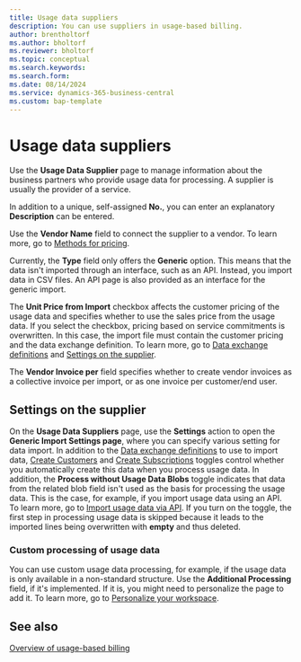 ```yaml
---
title: Usage data suppliers
description: You can use suppliers in usage-based billing.
author: brentholtorf
ms.author: bholtorf
ms.reviewer: bholtorf
ms.topic: conceptual
ms.search.keywords: 
ms.search.form: 
ms.date: 08/14/2024
ms.service: dynamics-365-business-central
ms.custom: bap-template
---
```


# Usage data suppliers

Use the **Usage Data Supplier** page to manage information about the business partners who provide usage data for processing. A supplier is usually the provider of a service.

In addition to a unique, self-assigned **No.**, you can enter an explanatory **Description** can be entered.

Use the **Vendor Name** field to connect the supplier to a vendor. To learn more, go to [Methods for pricing](../processing-usage-data/imports-processing.md#methods-for-pricing).

Currently, the **Type** field only offers the **Generic** option. This means that the data isn't imported through an interface, such as an API. Instead, you import data in CSV files. An API page is also provided as an interface for the generic import.

The **Unit Price from Import** checkbox affects the customer pricing of the usage data and specifies whether to use the sales price from the usage data. If you select the checkbox, pricing based on service commitments is overwritten. In this case, the import file must contain the customer pricing and the data exchange definition. To learn more, go to [Data exchange definitions](dataexchangedefinitions.md) and [Settings on the supplier](#settings-on-the-supplier).

The **Vendor Invoice per** field specifies whether to create vendor invoices as a collective invoice per import, or as one invoice per customer/end user.

## Settings on the supplier

On the **Usage Data Suppliers** page, use the **Settings** action to open the **Generic Import Settings page**, where you can specify various setting for data import. In addition to the [Data exchange definitions](dataexchangedefinitions.md) to use to import data, [Create Customers](customers-subscriptions.md#usage-data-customers) and [Create Subscriptions](customers-subscriptions.md#usage-data-subscriptions) toggles control whether you automatically create this data when you process usage data. In addition, the **Process without Usage Data Blobs** toggle indicates that data from the related blob field isn't used as the basis for processing the usage data. This is the case, for example, if you import usage data using an API. To learn more, go to [Import usage data via API](../processing-usage-data/imports-processing.md#import-usage-data-via-an-api). If you turn on the toggle, the first step in processing usage data is skipped because it leads to the imported lines being overwritten with **empty** and thus deleted.

### Custom processing of usage data

You can use custom usage data processing, for example, if the usage data is only available in a non-standard structure. Use the **Additional Processing** field, if it's implemented. If it is, you might need to personalize the page to add it. To learn more, go to [Personalize your workspace](../../ui-personalization-user.md).

## See also

[Overview of usage-based billing](../welcome.md)  